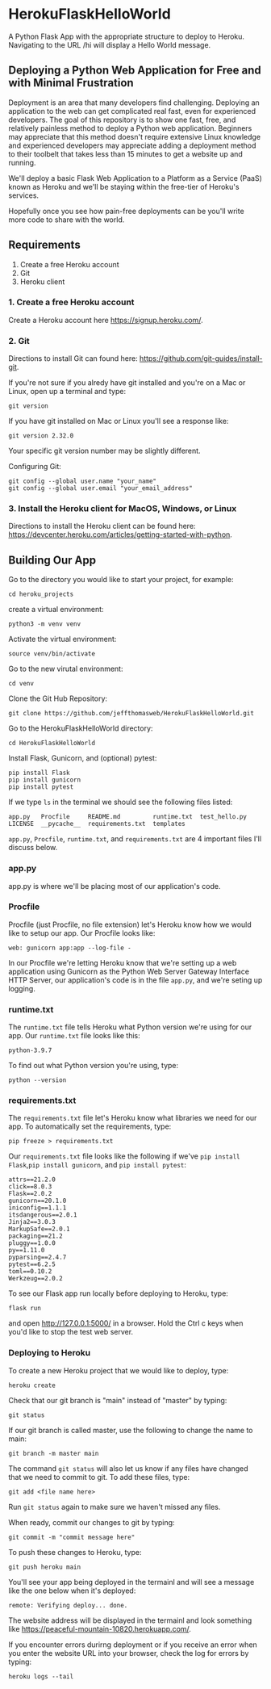 # HerokuFlaskHelloWorld
A Python Flask App with the appropriate structure to deploy to Heroku. Navigating to the URL /hi will display a Hello World message.

## Deploying a Python Web Application for Free and with Minimal Frustration

Deployment is an area that many developers find challenging. Deploying an application to the web can get complicated real fast, even for experienced developers. The goal of this repository is to show one fast, free, and relatively painless method to deploy a Python web application. Beginners may appreciate that this method doesn't require extensive Linux knowledge and experienced developers may appreciate adding a deployment method to their toolbelt that takes less than 15 minutes to get a website up and running.

We'll deploy a basic Flask Web Application to a Platform as a Service (PaaS) known as Heroku and we'll be staying within the free-tier of Heroku's services. 

Hopefully once you see how pain-free deployments can be you'll write more code to share with the world.   


## Requirements
1. Create a free Heroku account
2. Git
3. Heroku client 

### 1. Create a free Heroku account
Create a Heroku account here https://signup.heroku.com/.

### 2. Git
Directions to install Git can found here: https://github.com/git-guides/install-git.

If you're not sure if you alredy have git installed and you're on a Mac or Linux, open up a terminal and type:

```
git version
```

If you have git installed on Mac or Linux you'll see a response like:


```
git version 2.32.0
```

Your specific git version number may be slightly different.

Configuring Git:
```
git config --global user.name "your_name"
git config --global user.email "your_email_address"
```

### 3. Install the Heroku client for MacOS, Windows, or Linux
Directions to install the Heroku client can be found here: https://devcenter.heroku.com/articles/getting-started-with-python.

## Building Our App
Go to the directory you would like to start your project, for example:
```
cd heroku_projects
```
create a virtual environment:
```
python3 -m venv venv
```
Activate the virtual environment:
```
source venv/bin/activate
```
Go to the new virutal environment:
```
cd venv
```
Clone the Git Hub Repository:
```
git clone https://github.com/jeffthomasweb/HerokuFlaskHelloWorld.git
```
Go to the HerokuFlaskHelloWorld directory:
```
cd HerokuFlaskHelloWorld
```
Install Flask, Gunicorn, and (optional) pytest:
```
pip install Flask
pip install gunicorn
pip install pytest
```
If we type `ls` in the terminal we should see the following files listed:
```
app.py   Procfile     README.md         runtime.txt  test_hello.py
LICENSE  __pycache__  requirements.txt  templates
```
`app.py`, `Procfile`, `runtime.txt`, and `requirements.txt` are 4 important files I'll discuss below.

### app.py
app.py is where we'll be placing most of our application's code.

### Procfile
Procfile (just Procfile, no file extension) let's Heroku know how we would like to setup our app. Our Procfile looks like:
```
web: gunicorn app:app --log-file -
```
In our Procfile we're letting Heroku know that we're setting up a web application using Gunicorn as the Python Web Server Gateway Interface HTTP Server, our application's code is in the file `app.py`, and we're seting up logging. 

### runtime.txt
The `runtime.txt` file tells Heroku what Python version we're using for our app. Our `runtime.txt` file looks like this:
```
python-3.9.7
```
To find out what Python version you're using, type:
```
python --version
```
### requirements.txt
The `requirements.txt` file let's Heroku know what libraries we need for our app. To automatically set the requirements, type:
```
pip freeze > requirements.txt
```
Our `requirements.txt` file looks like the following if we've `pip install Flask`,`pip install gunicorn`, and `pip install pytest`:
```
attrs==21.2.0
click==8.0.3
Flask==2.0.2
gunicorn==20.1.0
iniconfig==1.1.1
itsdangerous==2.0.1
Jinja2==3.0.3
MarkupSafe==2.0.1
packaging==21.2
pluggy==1.0.0
py==1.11.0
pyparsing==2.4.7
pytest==6.2.5
toml==0.10.2
Werkzeug==2.0.2
``` 

To see our Flask app run locally before deploying to Heroku, type:

```
flask run
```
and open http://127.0.0.1:5000/ in a browser. Hold the Ctrl c keys when you'd like to stop the test web server.

### Deploying to Heroku
To create a new Heroku project that we would like to deploy, type:

```
heroku create
```
Check that our git branch is "main" instead of "master" by typing:

```
git status
```
If our git branch is called master, use the following to change the name to main:

```
git branch -m master main
```

The command `git status` will also let us know if any files have changed that we need to commit to git. To add these files, type:

```
git add <file name here>
```

Run `git status` again to make sure we haven't missed any files.

When ready, commit our changes to git by typing:

```
git commit -m "commit message here"
```

To push these changes to Heroku, type:

```
git push heroku main
```

You'll see your app being deployed in the termainl and will see a message like the one below when it's deployed:

```
remote: Verifying deploy... done.
```
The website address will be displayed in the termainl and look something like https://peaceful-mountain-10820.herokuapp.com/.

If you encounter errors durirng deployment or if you receive an error when you enter the website URL into your browser, check the log for errors by typing:
```
heroku logs --tail
```
